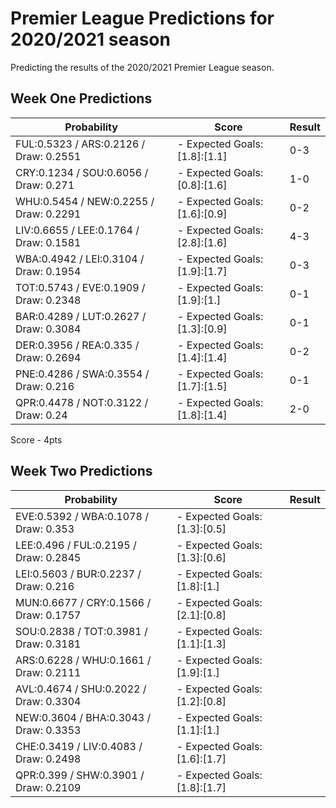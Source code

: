 # Premier League Predictions for 2020/2021 season

Predicting the results of the 2020/2021 Premier League season.

## Week One Predictions

|           Probability                  |            Score                | Result | 
|----------------------------------------|---------------------------------|--------|
| FUL:0.5323 / ARS:0.2126 / Draw: 0.2551 | - Expected Goals: [1.8]:[1.1]   |  0-3   |
| CRY:0.1234 / SOU:0.6056 / Draw: 0.271  | - Expected Goals: [0.8]:[1.6]   |  1-0   |
| WHU:0.5454 / NEW:0.2255 / Draw: 0.2291 | - Expected Goals: [1.6]:[0.9]   |  0-2   |
| LIV:0.6655 / LEE:0.1764 / Draw: 0.1581 | - Expected Goals: [2.8]:[1.6]   |  4-3   | 
| WBA:0.4942 / LEI:0.3104 / Draw: 0.1954 | - Expected Goals: [1.9]:[1.7]   |  0-3   |
| TOT:0.5743 / EVE:0.1909 / Draw: 0.2348 | - Expected Goals: [1.9]:[1.]    |  0-1   |
| BAR:0.4289 / LUT:0.2627 / Draw: 0.3084 | - Expected Goals: [1.3]:[0.9]   |  0-1   |
| DER:0.3956 / REA:0.335 / Draw: 0.2694  | - Expected Goals: [1.4]:[1.4]   |  0-2   | 
| PNE:0.4286 / SWA:0.3554 / Draw: 0.216  | - Expected Goals: [1.7]:[1.5]   |  0-1   |
| QPR:0.4478 / NOT:0.3122 / Draw: 0.24   |- Expected Goals: [1.8]:[1.4]    |  2-0   |

Score - 4pts

## Week Two Predictions

|           Probability                  |            Score                | Result | 
|----------------------------------------|---------------------------------|--------|
|EVE:0.5392 / WBA:0.1078 / Draw: 0.353   | - Expected Goals: [1.3]:[0.5]   |        |
|LEE:0.496 / FUL:0.2195 / Draw: 0.2845   | - Expected Goals: [1.3]:[0.6]   |        |
|LEI:0.5603 / BUR:0.2237 / Draw: 0.216   | - Expected Goals: [1.8]:[1.]    |        |
|MUN:0.6677 / CRY:0.1566 / Draw: 0.1757  | - Expected Goals: [2.1]:[0.8]   |        |
|SOU:0.2838 / TOT:0.3981 / Draw: 0.3181  | - Expected Goals: [1.1]:[1.3]   |        |
|ARS:0.6228 / WHU:0.1661 / Draw: 0.2111  | - Expected Goals: [1.9]:[1.]    |        |
|AVL:0.4674 / SHU:0.2022 / Draw: 0.3304  | - Expected Goals: [1.2]:[0.8]   |        |
|NEW:0.3604 / BHA:0.3043 / Draw: 0.3353  | - Expected Goals: [1.1]:[1.]    |        |
|CHE:0.3419 / LIV:0.4083 / Draw: 0.2498  | - Expected Goals: [1.6]:[1.7]   |        |
|QPR:0.399 / SHW:0.3901 / Draw: 0.2109   | - Expected Goals: [1.8]:[1.7]   |        |